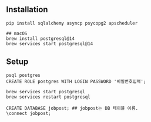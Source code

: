 ## Installation

    pip install sqlalchemy asyncp psycopg2 apscheduler

    ## macOS
    brew install postgresql@14
    brew services start postgresql@14

## Setup

    psql postgres
    CREATE ROLE postgres WITH LOGIN PASSWORD '비밀번호입력';

    brew services start postgresql
    brew services restart postgresql

    CREATE DATABASE jobpost; ## jobpost는 DB 테이블 이름.
    \connect jobpost;
